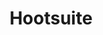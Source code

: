 ---
blog: https://blog.hootsuite.com/
facebook: https://facebook.com/hootsuite
googleplus: https://plus.google.com/+Hootsuite/posts
instagram: https://instagram.com/hootsuite
linkedin: https://linkedin.com/company/hootsuite
logohandle: hootsuite
sort: hootsuite
title: Hootsuite
twitter: https://x.com/hootsuite
website: https://hootsuite.com/
wikipedia: https://en.wikipedia.org/wiki/Hootsuite
youtube: https://youtube.com/user/hootsuite
---